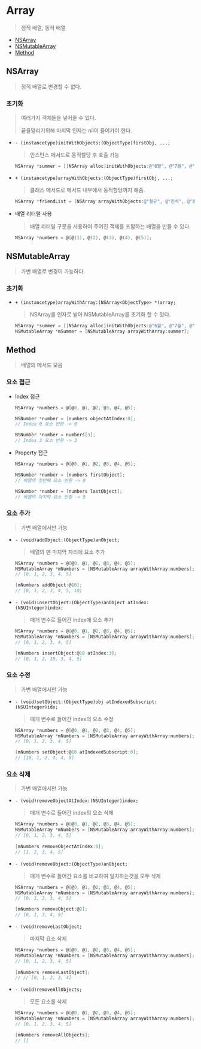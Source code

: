 # Array

> 정적 배열, 동적 배열

- [NSArray](https://github.com/JoongChangYang/TIL/blob/master/Objective-C/Array.md#nsarray)
- [NSMutableArray](https://github.com/JoongChangYang/TIL/blob/master/Objective-C/Array.md#nsmutablearray)
- [Method](https://github.com/JoongChangYang/TIL/blob/master/Objective-C/Array.md#method)

## NSArray

> 정적 배열로 변경할 수 없다.

### 초기화

> 여러가지 객체들을 넣어줄 수 있다.
>
> 끝을알리기위해 마지막 인자는 nil이 들어가야 한다.

- `- (instancetype)initWithObjects:(ObjectType)firstObj, ...;`

  > 인스턴스 메서드로 동적할당 후 호출 가능

  ``` objective-c
  NSArray *summer = [[NSArray alloc]initWithObjects:@"6월", @"7월", @"8월", nil];
  ```

- `+ (instancetype)arrayWithObjects:(ObjectType)firstObj, ...;`

  > 클래스 메서드로 메서드 내부에서 동적할당까지 해줌.

  ``` objective-c
  NSArray *friendList = [NSArray arrayWithObjects:@"철규", @"민석", @"동연", @"태훈", @"태헌", nil];
  ```

- 배열 리터럴 사용

  > 배열 리터럴 구문을 사용하여 주어진 객체를 포함하는 배열을 만들 수 있다.

  ``` objective-c
  NSArray *numbers = @[@(1), @(2), @(3), @(4), @(5)];
  ```

## NSMutableArray

> 가변 배열로 변경이 가능하다.

### 초기화

- `+ (instancetype)arrayWithArray:(NSArray<ObjectType> *)array;`

  > NSArray를 인자로 받아 NSMutableArray를 초기화 할 수 있다.

  ``` objective-c
  NSArray *summer = [[NSArray alloc]initWithObjects:@"6월", @"7월", @"8월", nil];
  NSMutableArray *mSummer = [NSMutableArray arrayWithArray:summer];
  ```



## Method

> 배열의 메서드 모음



### 요소 접근

- Index 접근

  ``` objective-c
  NSArray *numbers = @[@0, @1, @2, @3, @4, @5];
  
  NSNumber *number = [numbers objectAtIndex:0];
  // Index 0 요소 반환 -> 0
  
  NSNumber *number = numbers[3];
  // Index 3 요소 반환 -> 3
  ```

- Property 접근

  ``` objective-c
  NSArray *numbers = @[@0, @1, @2, @3, @4, @5];
  
  NSNumber *number = [numbers firstObject];
  // 배열의 첫번째 요소 반환 -> 0
  
  NSNumber *number = [numbers lastObject];
  // 배열의 마지막 요소 반환 -> 5
  ```



### 요소 추가

> 가변 배열에서만 가능

- `- (void)addObject:(ObjectType)anObject;`

  > 배열의 맨 마지막 자리에 요소 추가

  ``` objective-c
  NSArray *numbers = @[@0, @1, @2, @3, @4, @5];
  NSMutableArray *mNumbers = [NSMutableArray arrayWithArray:numbers];
  // [0, 1, 2, 3, 4, 5]
  
  [mNumbers addObject:@10];
  // [0, 1, 2, 3, 4, 5, 10]
  ```

- `- (void)insertObject:(ObjectType)anObject atIndex:(NSUInteger)index;`

  > 매개 변수로 들어간 index에 요소 추가

  ``` objective-c
  NSArray *numbers = @[@0, @1, @2, @3, @4, @5];
  NSMutableArray *mNumbers = [NSMutableArray arrayWithArray:numbers];
  // [0, 1, 2, 3, 4, 5]
  
  [mNumbers insertObject:@10 atIndex:3];
  // [0, 1, 2, 10, 3, 4, 5]
  ```

### 요소 수정

> 가변 배열에서만 가능

- `- (void)setObject:(ObjectType)obj atIndexedSubscript:(NSUInteger)idx;`

  > 매개 변수로 들어간 index의 요소 수정

  ``` objective-c
  NSArray *numbers = @[@0, @1, @2, @3, @4, @5];
  NSMutableArray *mNumbers = [NSMutableArray arrayWithArray:numbers];
  // [0, 1, 2, 3, 4, 5]
  
  [mNumbers setObject:@10 atIndexedSubscript:0];
  // [10, 1, 2, 3, 4, 5]
  ```

### 요소 삭제

> 가변 배열에서만 가능

- `- (void)removeObjectAtIndex:(NSUInteger)index;`

  > 매개 변수로 들어간 index의 요소 삭제

  ```objective-c
  NSArray *numbers = @[@0, @1, @2, @3, @4, @5];
  NSMutableArray *mNumbers = [NSMutableArray arrayWithArray:numbers];
  // [0, 1, 2, 3, 4, 5]
      
  [mNumbers removeObjectAtIndex:0];
  // [1, 2, 3, 4, 5]
  ```

- `- (void)removeObject:(ObjectType)anObject;`

  > 매개 변수로 들어간 요소를 비교하여 일치하는것을 모두 삭제

  ``` objective-c
  NSArray *numbers = @[@0, @1, @2, @3, @4, @5];
  NSMutableArray *mNumbers = [NSMutableArray arrayWithArray:numbers];
  // [0, 1, 2, 3, 4, 5]
  
  [mNumbers removeObject:@2];
  // [0, 1, 3, 4, 5]
  ```

- `- (void)removeLastObject;`

  > 마지막 요소 삭제

  ``` objective-c
  NSArray *numbers = @[@0, @1, @2, @3, @4, @5];
  NSMutableArray *mNumbers = [NSMutableArray arrayWithArray:numbers];
  // [0, 1, 2, 3, 4, 5]
      
  [mNumbers removeLastObject];
  // // [0, 1, 2, 3, 4] 
  ```

- `- (void)removeAllObjects;`

  > 모든 요소를 삭제

  ``` objective-c
  NSArray *numbers = @[@0, @1, @2, @3, @4, @5];
  NSMutableArray *mNumbers = [NSMutableArray arrayWithArray:numbers];
  // [0, 1, 2, 3, 4, 5]
  
  [mNumbers removeAllObjects];
  // []
  ```

  





















